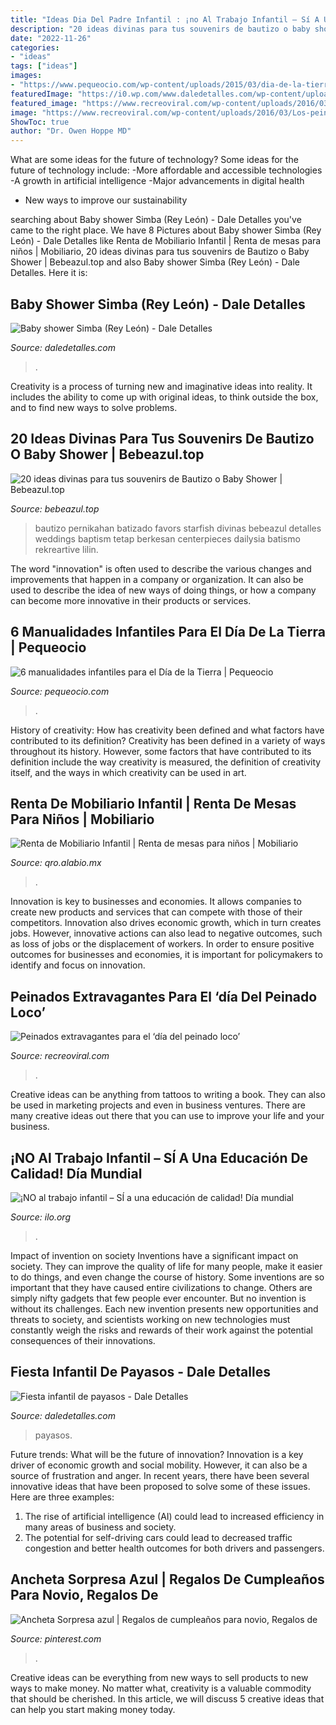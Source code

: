 ```yaml
---
title: "Ideas Dia Del Padre Infantil : ¡no Al Trabajo Infantil – Sí A Una Educación De Calidad! Día Mundial"
description: "20 ideas divinas para tus souvenirs de bautizo o baby shower"
date: "2022-11-26"
categories:
- "ideas"
tags: ["ideas"]
images:
- "https://www.pequeocio.com/wp-content/uploads/2015/03/dia-de-la-tierra-6.jpg"
featuredImage: "https://i0.wp.com/www.daledetalles.com/wp-content/uploads/2016/07/baby-shower-simba4.jpg"
featured_image: "https://www.recreoviral.com/wp-content/uploads/2016/03/Los-peinados-más-extravagantes-del-día-del-peinado-loco-4.jpg"
image: "https://www.recreoviral.com/wp-content/uploads/2016/03/Los-peinados-más-extravagantes-del-día-del-peinado-loco-4.jpg"
ShowToc: true
author: "Dr. Owen Hoppe MD"
---
```



What are some ideas for the future of technology?
Some ideas for the future of technology include: 
-More affordable and accessible technologies 
-A growth in artificial intelligence 
-Major advancements in digital health 
- New ways to improve our sustainability

	

		
searching about Baby shower Simba (Rey León) - Dale Detalles you've came to the right place. We have 8 Pictures about Baby shower Simba (Rey León) - Dale Detalles like Renta de Mobiliario Infantil | Renta de mesas para niños | Mobiliario, 20 ideas divinas para tus souvenirs de Bautizo o Baby Shower | Bebeazul.top and also Baby shower Simba (Rey León) - Dale Detalles. Here it is:
		
    
## Baby Shower Simba (Rey León) - Dale Detalles

<img loading=lazy src="https://i0.wp.com/www.daledetalles.com/wp-content/uploads/2016/07/baby-shower-simba4.jpg" onerror="this.onerror=null;this.src='https://tse2.mm.bing.net/th?id=OIP.HZ-8LaHvDd-k4_XEyda1hwHaLH&amp;pid=15.1';" alt="Baby shower Simba (Rey León) - Dale Detalles">

_Source: daledetalles.com_

>. 

	

Creativity is a process of turning new and imaginative ideas into reality. It includes the ability to come up with original ideas, to think outside the box, and to find new ways to solve problems.

    
## 20 Ideas Divinas Para Tus Souvenirs De Bautizo O Baby Shower | Bebeazul.top

<img loading=lazy src="https://www.bebeazul.top/wp-content/uploads/2019/09/souvenir-bautizo-baby-shower-bebeazu.top-17.jpg" onerror="this.onerror=null;this.src='https://tse3.mm.bing.net/th?id=OIP.ZCWvF6lLoo0OKcKmQnXs-AAAAA&amp;pid=15.1';" alt="20 ideas divinas para tus souvenirs de Bautizo o Baby Shower | Bebeazul.top">

_Source: bebeazul.top_

>bautizo pernikahan batizado favors starfish divinas bebeazul detalles weddings baptism tetap berkesan centerpieces dailysia batismo rekreartive lilin. 

	

The word "innovation" is often used to describe the various changes and improvements that happen in a company or organization. It can also be used to describe the idea of new ways of doing things, or how a company can become more innovative in their products or services.

    
## 6 Manualidades Infantiles Para El Día De La Tierra | Pequeocio

<img loading=lazy src="https://www.pequeocio.com/wp-content/uploads/2015/03/dia-de-la-tierra-6.jpg" onerror="this.onerror=null;this.src='https://tse4.mm.bing.net/th?id=OIP.l-2TV_NAp8d09nscxo2sgwHaJ4&amp;pid=15.1';" alt="6 manualidades infantiles para el Día de la Tierra | Pequeocio">

_Source: pequeocio.com_

>. 

	

History of creativity: How has creativity been defined and what factors have contributed to its definition?
Creativity has been defined in a variety of ways throughout its history. However, some factors that have contributed to its definition include the way creativity is measured, the definition of creativity itself, and the ways in which creativity can be used in art.

    
## Renta De Mobiliario Infantil | Renta De Mesas Para Niños | Mobiliario

<img loading=lazy src="https://qro.alabio.mx/imagenes/fiestas-infantiles-en-puebla-1986.jpg" onerror="this.onerror=null;this.src='https://tse2.mm.bing.net/th?id=OIP.3lloAbYVACmVxYXR3BPgVQHaDm&amp;pid=15.1';" alt="Renta de Mobiliario Infantil | Renta de mesas para niños | Mobiliario">

_Source: qro.alabio.mx_

>. 

	

Innovation is key to businesses and economies. It allows companies to create new products and services that can compete with those of their competitors. Innovation also drives economic growth, which in turn creates jobs. However, innovative actions can also lead to negative outcomes, such as loss of jobs or the displacement of workers. In order to ensure positive outcomes for businesses and economies, it is important for policymakers to identify and focus on innovation.

    
## Peinados Extravagantes Para El ‘día Del Peinado Loco’

<img loading=lazy src="https://www.recreoviral.com/wp-content/uploads/2016/03/Los-peinados-más-extravagantes-del-día-del-peinado-loco-4.jpg" onerror="this.onerror=null;this.src='https://tse1.mm.bing.net/th?id=OIP.n1VtHi4WYVND_2p0CGuTLwHaHa&amp;pid=15.1';" alt="Peinados extravagantes para el ‘día del peinado loco’">

_Source: recreoviral.com_

>. 

	

Creative ideas can be anything from tattoos to writing a book. They can also be used in marketing projects and even in business ventures. There are many creative ideas out there that you can use to improve your life and your business.

    
## ¡NO Al Trabajo Infantil – SÍ A Una Educación De Calidad! Día Mundial

<img loading=lazy src="https://www.ilo.org/wcmsp5/groups/public/---ed_norm/---ipec/documents/image/wcms_334483.jpg" onerror="this.onerror=null;this.src='https://tse3.mm.bing.net/th?id=OIP.wC2GTYuhgPdzzUOygsZ07wAAAA&amp;pid=15.1';" alt="¡NO al trabajo infantil – SÍ a una educación de calidad! Día mundial">

_Source: ilo.org_

>. 

	

Impact of invention on society
Inventions have a significant impact on society. They can improve the quality of life for many people, make it easier to do things, and even change the course of history. Some inventions are so important that they have caused entire civilizations to change. Others are simply nifty gadgets that few people ever encounter. But no invention is without its challenges. Each new invention presents new opportunities and threats to society, and scientists working on new technologies must constantly weigh the risks and rewards of their work against the potential consequences of their innovations.

    
## Fiesta Infantil De Payasos - Dale Detalles

<img loading=lazy src="https://i1.wp.com/www.daledetalles.com/wp-content/uploads/2016/08/payasos12.jpg" onerror="this.onerror=null;this.src='https://tse2.mm.bing.net/th?id=OIP.uyA6QXOJ6ubqo_y7AhURtwHaJ4&amp;pid=15.1';" alt="Fiesta infantil de payasos - Dale Detalles">

_Source: daledetalles.com_

>payasos. 

	

Future trends: What will be the future of innovation?
Innovation is a key driver of economic growth and social mobility. However, it can also be a source of frustration and anger. In recent years, there have been several innovative ideas that have been proposed to solve some of these issues. Here are three examples:
1. The rise of artificial intelligence (AI) could lead to increased efficiency in many areas of business and society.
2. The potential for self-driving cars could lead to decreased traffic congestion and better health outcomes for both drivers and passengers.

    
## Ancheta Sorpresa Azul | Regalos De Cumpleaños Para Novio, Regalos De

<img loading=lazy src="https://i.pinimg.com/736x/17/e5/0f/17e50f69c44dca836549905e76a0343d.jpg" onerror="this.onerror=null;this.src='https://tse4.mm.bing.net/th?id=OIP.Xx7-aU3wKk8xiLJ184IaIgHaKV&amp;pid=15.1';" alt="Ancheta Sorpresa azul | Regalos de cumpleaños para novio, Regalos de">

_Source: pinterest.com_

>. 

	

Creative ideas can be everything from new ways to sell products to new ways to make money. No matter what, creativity is a valuable commodity that should be cherished. In this article, we will discuss 5 creative ideas that can help you start making money today.

